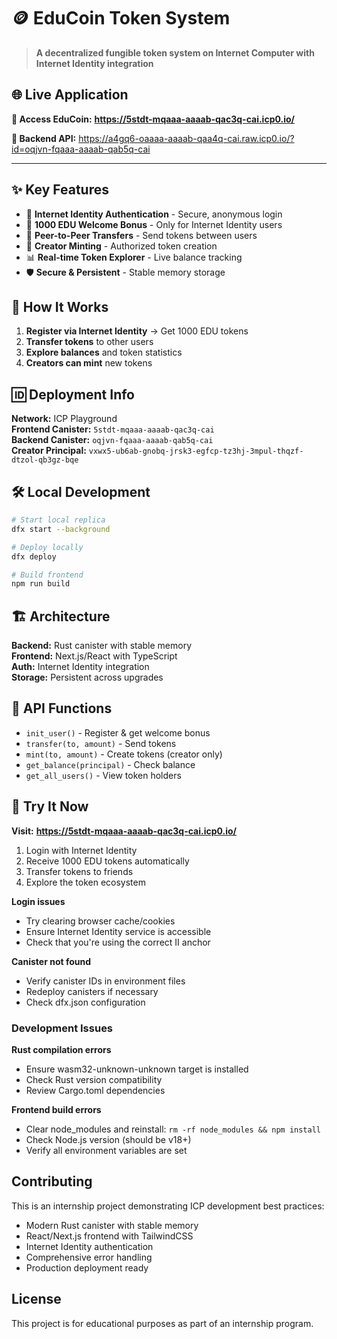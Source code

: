 # 🪙 EduCoin Token System

> **A decentralized fungible token system on Internet Computer with Internet Identity integration**

## 🌐 **Live Application**

**🚀 Access EduCoin:** **https://5stdt-mqaaa-aaaab-qac3q-cai.icp0.io/**

**🔧 Backend API:** https://a4gq6-oaaaa-aaaab-qaa4q-cai.raw.icp0.io/?id=oqjvn-fqaaa-aaaab-qab5q-cai

---

## ✨ **Key Features**

- 🔐 **Internet Identity Authentication** - Secure, anonymous login
- 🎁 **1000 EDU Welcome Bonus** - Only for Internet Identity users
- 💸 **Peer-to-Peer Transfers** - Send tokens between users
- 👑 **Creator Minting** - Authorized token creation
- 📊 **Real-time Token Explorer** - Live balance tracking
- 🛡️ **Secure & Persistent** - Stable memory storage

## 🎯 **How It Works**

1. **Register via Internet Identity** → Get 1000 EDU tokens
2. **Transfer tokens** to other users
3. **Explore balances** and token statistics
4. **Creators can mint** new tokens

## 🆔 **Deployment Info**

**Network:** ICP Playground  
**Frontend Canister:** `5stdt-mqaaa-aaaab-qac3q-cai`  
**Backend Canister:** `oqjvn-fqaaa-aaaab-qab5q-cai`  
**Creator Principal:** `vxwx5-ub6ab-gnobq-jrsk3-egfcp-tz3hj-3mpul-thqzf-dtzol-qb3gz-bqe`

## 🛠️ **Local Development**

```bash
# Start local replica
dfx start --background

# Deploy locally
dfx deploy

# Build frontend
npm run build
```

## 🏗️ **Architecture**

**Backend:** Rust canister with stable memory  
**Frontend:** Next.js/React with TypeScript  
**Auth:** Internet Identity integration  
**Storage:** Persistent across upgrades

## 🔧 **API Functions**

- `init_user()` - Register & get welcome bonus
- `transfer(to, amount)` - Send tokens
- `mint(to, amount)` - Create tokens (creator only)
- `get_balance(principal)` - Check balance
- `get_all_users()` - View token holders

## 🎊 **Try It Now**

**Visit:** **https://5stdt-mqaaa-aaaab-qac3q-cai.icp0.io/**

1. Login with Internet Identity
2. Receive 1000 EDU tokens automatically
3. Transfer tokens to friends
4. Explore the token ecosystem

**Login issues**
- Try clearing browser cache/cookies
- Ensure Internet Identity service is accessible
- Check that you're using the correct II anchor

**Canister not found**
- Verify canister IDs in environment files
- Redeploy canisters if necessary
- Check dfx.json configuration

### Development Issues

**Rust compilation errors**
- Ensure wasm32-unknown-unknown target is installed
- Check Rust version compatibility
- Review Cargo.toml dependencies

**Frontend build errors**
- Clear node_modules and reinstall: `rm -rf node_modules && npm install`
- Check Node.js version (should be v18+)
- Verify all environment variables are set

## Contributing

This is an internship project demonstrating ICP development best practices:

- Modern Rust canister with stable memory
- React/Next.js frontend with TailwindCSS
- Internet Identity authentication
- Comprehensive error handling
- Production deployment ready

## License

This project is for educational purposes as part of an internship program.
